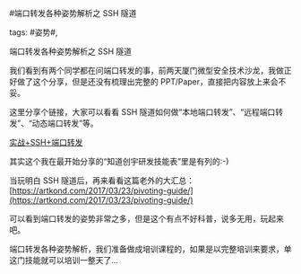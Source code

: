 #端口转发各种姿势解析之 SSH 隧道

tags: #姿势#, 

端口转发各种姿势解析之 SSH 隧道

我们看到有两个同学都在问端口转发的事，前两天厦门微型安全技术沙龙，我做正好做了这个分享，但是还没有梳理出完整的 PPT/Paper，直接把内容放上来会不妥。

这里分享个链接，大家可以看看 SSH 隧道如何做“本地端口转发”、“远程端口转发”、“动态端口转发”等。

[实战+SSH+端口转发](https://www.ibm.com/developerworks/cn/linux/l-cn-sshforward/index.html)

其实这个我在最开始分享的“知道创宇研发技能表”里是有列的:-)

当玩明白 SSH 隧道后，再来看看这篇老外的大汇总：
[https://artkond.com/2017/03/23/pivoting-guide/](https://artkond.com/2017/03/23/pivoting-guide/)

可以看到端口转发的姿势非常之多，但是这个有点不好科普，说多无用，玩起来吧。

端口转发各种姿势解析，我们准备做成培训课程的，如果是以完整培训来要求，单这门技能就可以培训一整天了...

[comment]: <> (topic_id:15281284282882)

[comment]: <> (create_time:2017-05-31T15:34:21.539+0800)

[comment]: <> (topic_type:talk)

[comment]: <> (owner:781244882_余弦)


